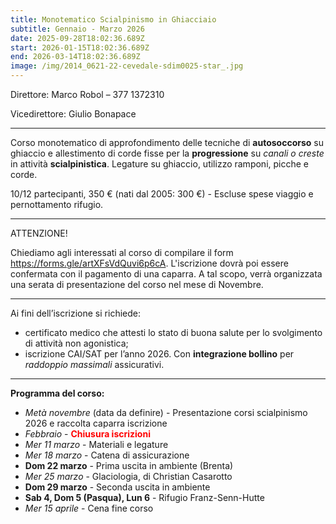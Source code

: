 ```yaml
---
title: Monotematico Scialpinismo in Ghiacciaio
subtitle: Gennaio - Marzo 2026
date: 2025-09-28T18:02:36.689Z
start: 2026-01-15T18:02:36.689Z
end: 2026-03-14T18:02:36.689Z
image: /img/2014_0621-22-cevedale-sdim0025-star_.jpg
---
```


Direttore: Marco Robol – 377 1372310

Vicedirettore: Giulio Bonapace

- - -

Corso monotematico di approfondimento delle tecniche di **autosoccorso** su ghiaccio e allestimento di corde fisse per la **progressione** su *canali o creste* in attività **scialpinistica**. Legature su ghiaccio, utilizzo ramponi, picche e corde.

10/12 partecipanti, 350 € (nati dal 2005: 300 €) - Escluse spese viaggio e pernottamento rifugio.

- - -

ATTENZIONE!

Chiediamo agli interessati al corso di compilare il form <https://forms.gle/artXFsVdQuvi6p6cA>.
L'iscrizione dovrà poi essere confermata con il pagamento di una caparra.
A tal scopo, verrà organizzata una serata di presentazione del corso nel mese di Novembre.

- - -

Ai fini dell’iscrizione si richiede:

* certificato medico che attesti lo stato di buona salute per lo svolgimento di attività non agonistica;
* iscrizione CAI/SAT per l’anno 2026. Con **integrazione bollino** per *raddoppio massimali* assicurativi.

- - -

**Programma del corso:**

- *Metà novembre* (data da definire) - Presentazione corsi scialpinismo 2026 e raccolta caparra iscrizione
- *Febbraio* - <font color="red">**Chiusura iscrizioni**</font>
- *Mer​ 11 marzo* - Materiali e legature
- *Mer​ 18 marzo* - Catena di assicurazione
- **Dom 22 marzo** - Prima uscita in ambiente (Brenta)
- *Mer 25 marzo* - Glaciologia, di Christian Casarotto
- **Dom 29 marzo** - Seconda uscita in ambiente
- **Sab 4, Dom 5 (Pasqua), Lun 6** - Rifugio Franz-Senn-Hutte
- *Mer 15 aprile* - Cena fine corso
